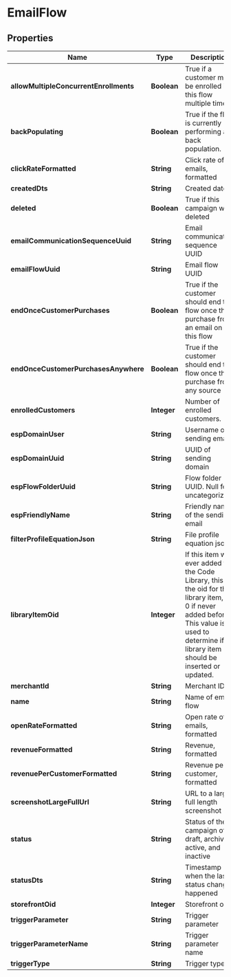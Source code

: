 
# EmailFlow

## Properties
Name | Type | Description | Notes
------------ | ------------- | ------------- | -------------
**allowMultipleConcurrentEnrollments** | **Boolean** | True if a customer may be enrolled in this flow multiple times |  [optional]
**backPopulating** | **Boolean** | True if the flow is currently performing a back population. |  [optional]
**clickRateFormatted** | **String** | Click rate of emails, formatted |  [optional]
**createdDts** | **String** | Created date |  [optional]
**deleted** | **Boolean** | True if this campaign was deleted |  [optional]
**emailCommunicationSequenceUuid** | **String** | Email communication sequence UUID |  [optional]
**emailFlowUuid** | **String** | Email flow UUID |  [optional]
**endOnceCustomerPurchases** | **Boolean** | True if the customer should end the flow once they purchase from an email on this flow |  [optional]
**endOnceCustomerPurchasesAnywhere** | **Boolean** | True if the customer should end the flow once they purchase from any source |  [optional]
**enrolledCustomers** | **Integer** | Number of enrolled customers. |  [optional]
**espDomainUser** | **String** | Username of sending email |  [optional]
**espDomainUuid** | **String** | UUID of sending domain |  [optional]
**espFlowFolderUuid** | **String** | Flow folder UUID.  Null for uncategorized |  [optional]
**espFriendlyName** | **String** | Friendly name of the sending email |  [optional]
**filterProfileEquationJson** | **String** | File profile equation json |  [optional]
**libraryItemOid** | **Integer** | If this item was ever added to the Code Library, this is the oid for that library item, or 0 if never added before.  This value is used to determine if a library item should be inserted or updated. |  [optional]
**merchantId** | **String** | Merchant ID |  [optional]
**name** | **String** | Name of email flow |  [optional]
**openRateFormatted** | **String** | Open rate of emails, formatted |  [optional]
**revenueFormatted** | **String** | Revenue, formatted |  [optional]
**revenuePerCustomerFormatted** | **String** | Revenue per customer, formatted |  [optional]
**screenshotLargeFullUrl** | **String** | URL to a large full length screenshot |  [optional]
**status** | **String** | Status of the campaign of draft, archived, active, and inactive |  [optional]
**statusDts** | **String** | Timestamp when the last status change happened |  [optional]
**storefrontOid** | **Integer** | Storefront oid |  [optional]
**triggerParameter** | **String** | Trigger parameter |  [optional]
**triggerParameterName** | **String** | Trigger parameter name |  [optional]
**triggerType** | **String** | Trigger type |  [optional]



